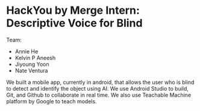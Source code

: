 # HackYou by Merge Intern: Descriptive Voice for Blind #
Team:
* Annie He
* Kelvin P Aneesh
* Jiyoung Yoon
* Nate Ventura

We built a mobile app, currently in android, that allows the user who is blind to detect and identify the object using AI. We use Android Studio to build, Git, and Github to collaborate in real time. We also use Teachable Machine platform by Google to teach models. 
